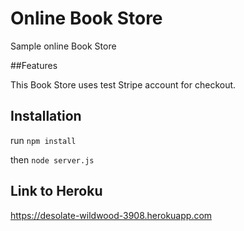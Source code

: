 # Online Book Store

Sample online Book Store

##Features

This Book Store uses test Stripe account for checkout.

## Installation

run `npm install`

then `node server.js`

## Link to Heroku

https://desolate-wildwood-3908.herokuapp.com
